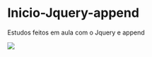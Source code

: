 # Inicio-Jquery-append
Estudos feitos em aula com o Jquery e append

<img src="https://i.pinimg.com/564x/7f/5e/80/7f5e80cf8d9f0489adfc63ed1db12a04.jpg">
